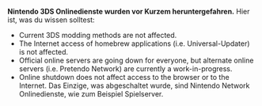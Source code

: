 **Nintendo 3DS Onlinedienste wurden vor Kurzem heruntergefahren.** Hier ist, was du wissen solltest:

- Current 3DS modding methods are not affected.
- The Internet access of homebrew applications (i.e. Universal-Updater) is not affected.
- Official online servers are going down for everyone, but alternate online servers (i.e. Pretendo Network) are currently a work-in-progress.
- Online shutdown does not affect access to the browser or to the Internet. Das Einzige, was abgeschaltet wurde, sind Nintendo Network Onlinedienste,
  wie zum Beispiel Spielserver.

